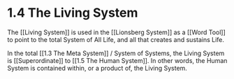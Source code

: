 # 1.4 The Living System
The [[Living System]] is used in the [[Lionsberg System]] as a [[Word Tool]] to point to the total System of All Life, and all that creates and sustains Life. 

In the total [[1.3 The Meta System]] / System of Systems, the Living System is [[Superordinate]] to [[1.5 The Human System]]. In other words, the Human System is contained within, or a product of, the Living System. 


